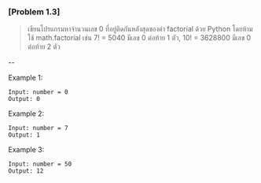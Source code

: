 ### [Problem 1.3]

> เขียนโปรแกรมหาจำนวนเลข 0 ที่อยู่ติดกันหลังสุดของค่า factorial ด้วย Python โดยห้ามใช้ math.factorial เช่น 7! = 5040 มีเลข 0 ต่อท้าย 1 ตัว, 10! = 3628800 มีเลข 0 ต่อท้าย 2 ตัว

--

Example 1:

```
Input: number = 0
Output: 0
```

Example 2:

```
Input: number = 7
Output: 1
```

Example 3:

```
Input: number = 50
Output: 12
```
